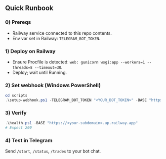 
## Quick Runbook

### 0) Prereqs
- Railway service connected to this repo contents.
- Env var set in Railway: `TELEGRAM_BOT_TOKEN`.

### 1) Deploy on Railway
- Ensure Procfile is detected: `web: gunicorn wsgi:app --workers=1 --threads=8 --timeout=30`.
- Deploy; wait until Running.

### 2) Set webhook (Windows PowerShell)
```powershell
cd scripts
.\setup-webhook.ps1 -TELEGRAM_BOT_TOKEN "<YOUR_BOT_TOKEN>" -BASE "https://<your-subdomain>.up.railway.app"
```

### 3) Verify
```powershell
.\health.ps1 -BASE "https://<your-subdomain>.up.railway.app"
# Expect 200
```

### 4) Test in Telegram
Send `/start`, `/status`, `/trades` to your bot chat.
